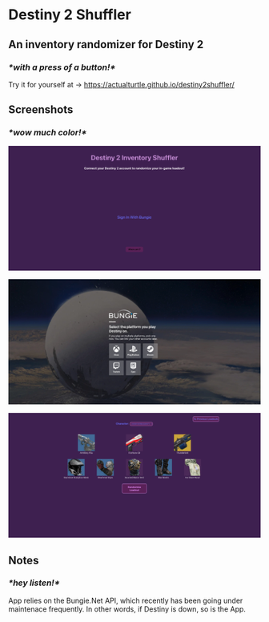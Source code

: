 # Destiny 2 Shuffler
## An inventory randomizer for Destiny 2
### ***\*with a press of a button!\****

Try it for yourself at -> https://actualturtle.github.io/destiny2shuffler/

## Screenshots
### ***\*wow much color!\****

![Home Page](Images/home.png)

![Oauth2](Images/oath.png)

![Dashboard](Images/dashboard.png)



## Notes
### ***\*hey listen!\****

App relies on the Bungie.Net API, which recently has been going under maintenace frequently. In other words, if Destiny is down, so is the App.
